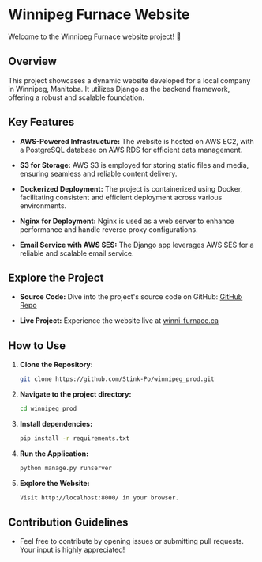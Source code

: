 # Winnipeg Furnace Website

Welcome to the Winnipeg Furnace website project! 🚀

## Overview

This project showcases a dynamic website developed for a local company in Winnipeg, Manitoba. It utilizes Django as the backend framework, offering a robust and scalable foundation.

## Key Features

- **AWS-Powered Infrastructure:** The website is hosted on AWS EC2, with a PostgreSQL database on AWS RDS for efficient data management.

- **S3 for Storage:** AWS S3 is employed for storing static files and media, ensuring seamless and reliable content delivery.

- **Dockerized Deployment:** The project is containerized using Docker, facilitating consistent and efficient deployment across various environments.

- **Nginx for Deployment:** Nginx is used as a web server to enhance performance and handle reverse proxy configurations.

- **Email Service with AWS SES:** The Django app leverages AWS SES for a reliable and scalable email service.

## Explore the Project

- **Source Code:** Dive into the project's source code on GitHub: [GitHub Repo](https://github.com/Stink-Po/winnipeg_prod)

- **Live Project:** Experience the website live at [winni-furnace.ca](https://www.winni-furnace.ca/)

## How to Use

1. **Clone the Repository:**
   ```bash
   git clone https://github.com/Stink-Po/winnipeg_prod.git

2. **Navigate to the project directory:**
   ```bash
   cd winnipeg_prod
3. **Install dependencies:**
   ```bash
   pip install -r requirements.txt

4. **Run the Application:**

   ```bash
   python manage.py runserver

5. **Explore the Website:**
   ```bash
   Visit http://localhost:8000/ in your browser.
   
## Contribution Guidelines

- Feel free to contribute by opening issues or submitting pull requests. Your input is highly appreciated!
